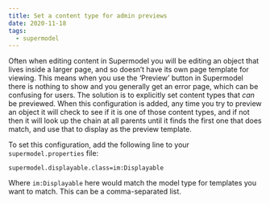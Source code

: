 ```yaml
---
title: Set a content type for admin previews
date: 2020-11-18
tags:
  - supermodel
---
```

                
Often when editing content in Supermodel you will be editing an object that lives inside a larger page, and so doesn&rsquo;t have its own page template for viewing. This means when you use the &lsquo;Preview&rsquo; button in Supermodel there is nothing to show and you generally get an error page, which can be confusing for users. The solution is to explicitly set content types that <em>can</em> be previewed. When this configuration is added, any time you try to preview an object it will check to see if it is one of those content types, and if not then it will look up the chain at all parents until it finds the first one that does match, and use that to display as the preview template.

To set this configuration, add the following line to your `supermodel.properties` file:

~~~shell
supermodel.displayable.class=im:Displayable
~~~

Where `im:Displayable` here would match the model type for templates you want to match. This can be a comma-separated list.
